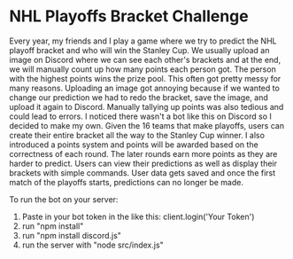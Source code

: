# NHL Playoffs Bracket Challenge

Every year, my friends and I play a game where we try to predict the NHL playoff bracket and who will win the Stanley Cup. 
We usually upload an image on Discord where we can see each other's brackets and at the end, we will manually count up how many points each person got. 
The person with the highest points wins the prize pool. This often got pretty messy for many reasons. 
Uploading an image got annoying because if we wanted to change our prediction we had to redo the bracket, save the image, and upload it again to Discord. 
Manually tallying up points was also tedious and could lead to errors. I noticed there wasn't a bot like this on Discord so I decided to make my own. 
Given the 16 teams that make playoffs, users can create their entire bracket all the way to the Stanley Cup winner. 
I also introduced a points system and points will be awarded based on the correctness of each round. The later rounds earn more points as they are harder to predict. 
Users can view their predictions as well as display their brackets with simple commands. User data gets saved and once the first match of the playoffs starts, predictions can no longer be made.


To run the bot on your server:
1. Paste in your bot token in the like this: client.login('Your Token')
2. run "npm install" 
3. run "npm install discord.js"
4. run the server with "node src/index.js"
